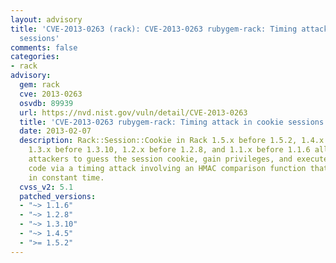 ```yaml
---
layout: advisory
title: 'CVE-2013-0263 (rack): CVE-2013-0263 rubygem-rack: Timing attack in cookie
  sessions'
comments: false
categories:
- rack
advisory:
  gem: rack
  cve: 2013-0263
  osvdb: 89939
  url: https://nvd.nist.gov/vuln/detail/CVE-2013-0263
  title: 'CVE-2013-0263 rubygem-rack: Timing attack in cookie sessions'
  date: 2013-02-07
  description: Rack::Session::Cookie in Rack 1.5.x before 1.5.2, 1.4.x before 1.4.5,
    1.3.x before 1.3.10, 1.2.x before 1.2.8, and 1.1.x before 1.1.6 allows remote
    attackers to guess the session cookie, gain privileges, and execute arbitrary
    code via a timing attack involving an HMAC comparison function that does not run
    in constant time.
  cvss_v2: 5.1
  patched_versions:
  - "~> 1.1.6"
  - "~> 1.2.8"
  - "~> 1.3.10"
  - "~> 1.4.5"
  - ">= 1.5.2"
---
```

